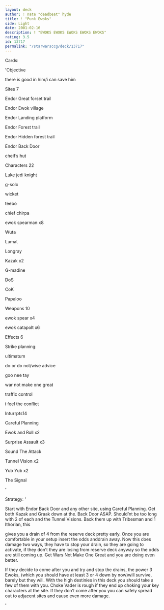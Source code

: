 ```yaml
---
layout: deck
author: ! nate "deadbeat" hyde
title: ! "Punk Ewoks"
side: Light
date: 2001-02-16
description: ! "EWOKS EWOKS EWOKS EWOKS EWOKS"
rating: 3.5
id: 13717
permalink: "/starwarsccg/deck/13717"
---
```

Cards: 

'Objective 

there is good in him/i can save him


Sites 7


Endor Great forset trail

Endor Ewok village

Endor Landing platform

Endor Forest trail

Endor Hidden forest trail

Endor Back Door

cheif’s hut



Characters 22


Luke jedi knight

g-solo

wicket 

teebo 

chief chirpa 

ewok spearman x8

Wuta

Lumat

Longray

Kazak x2

G-madine

DoS

CoK

Papaloo



Weapons 10


ewok spear x4

ewok catapolt x6


Effects  6


Strike planning

ultimatum

do or do not/wise advice

goo nee tay

war not make one great

traffic control

i feel the conflict



Inturrpts14


Careful Planning

Ewok and Roll x2

Surprise Assault x3

Sound The Attack

Tunnel Vision x2

Yub Yub x2

The Signal




'

Strategy: '

Start with Endor Back Door and any other site, using Careful Planning. Get both Kazak and Graak down at the. Back Door ASAP. Should’nt be too long with 2 of each and the Tunnel Visions. Back them up with Tribesman and 1 Ithorian, this

gives you a drain of 4 from the reserve deck pretty early. Once you are comfortable in your setup insert the odds anddrain away. Now this does damage two ways, they have to stop your drain, so they are going to activate, if they don’t they are losing from reserve deck anyway so the odds are still coming up. Get Wars Not Make One Great and you are doing even better.


If they decide to come after you and try and stop the drains, the power 3 Ewoks, (which you should have at least 3 or 4 down by now)will survive, barely but they will. With the high destinies in this deck you should take a few of them with you. Choke Vader is rough if they end up choking your key characters at the site. If they don’t come after you you can safely spread out to adjacent sites and cause even more damage.


'

